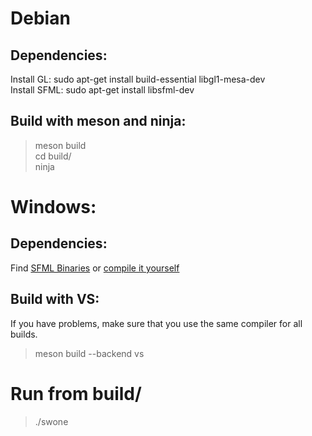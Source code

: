 # Debian
## Dependencies:

Install GL: sudo apt-get install build-essential libgl1-mesa-dev  
Install SFML: sudo apt-get install libsfml-dev

## Build with meson and ninja:

> meson build  
cd build/  
ninja

# Windows:
## Dependencies:

Find [SFML Binaries](https://www.sfml-dev.org/download/sfml/2.5.1/) or 
[compile it yourself](https://www.sfml-dev.org/tutorials/2.5/compile-with-cmake.php)

## Build with VS:
If you have problems, make sure that you use the same compiler for all builds. 

> meson build --backend vs

# Run from build/

> ./swone

